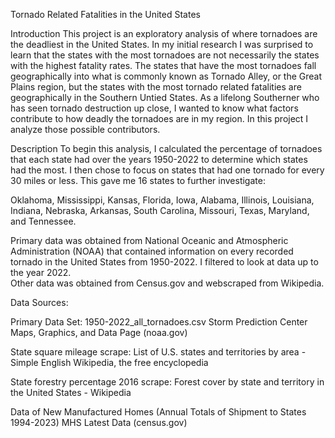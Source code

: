 Tornado Related Fatalities in the United States

Introduction
This project is an exploratory analysis of where tornadoes are the deadliest in the United States. In my initial research I was surprised to learn that the states with the most tornadoes are not necessarily the states with the highest fatality rates. The states that have the most tornadoes fall geographically into what is commonly known as Tornado Alley, or the Great Plains region, but the states with the most tornado related fatalities are geographically in the Southern Untied States. 
As a lifelong Southerner who has seen tornado destruction up close, I wanted to know what factors contribute to how deadly the tornadoes are in my region. In this project I analyze those possible contributors. 

Description
To begin this analysis, I calculated the percentage of tornadoes that each state had over the years 1950-2022 to determine which states had the most. I then chose to focus on states that had one tornado for every 30 miles or less. This gave me 16 states to further investigate:

Oklahoma, Mississippi, Kansas, Florida, Iowa, Alabama, Illinois, Louisiana, Indiana, Nebraska, Arkansas, South Carolina, Missouri, Texas, Maryland, and Tennessee. 

Primary data was obtained from National Oceanic and Atmospheric Administration (NOAA) that contained information on every recorded tornado in the United States from 1950-2022. I filtered to look at data up to the year 2022.  
Other data was obtained from Census.gov and webscraped from Wikipedia. 

Data Sources: 

Primary Data Set: 1950-2022_all_tornadoes.csv  Storm Prediction Center Maps, Graphics, and Data Page (noaa.gov)

State square mileage scrape: List of U.S. states and territories by area - Simple English Wikipedia, the free encyclopedia

State forestry percentage 2016 scrape: Forest cover by state and territory in the United States - Wikipedia

Data of New Manufactured Homes (Annual Totals of Shipment to States 1994-2023) MHS Latest Data (census.gov)

